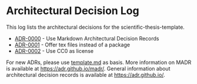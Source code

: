 # Architectural Decision Log

This log lists the architectural decisions for the scientific-thesis-template.

<!-- adrlog -- Regenerate the content by using "adr-log -i". You can install it via "npm install -g adr-log" -->

- [ADR-0000](0000-use-markdown-architectural-decision-records.md) - Use Markdown Architectural Decision Records
- [ADR-0001](0001-offer-tex-files-instead-of-a-package.md) - Offer tex files instead of a package
- [ADR-0002](0002-use-cc0-as-license.md) - Use CC0 as license

<!-- adrlogstop -->

For new ADRs, please use [template.md](template.md) as basis.
More information on MADR is available at <https://adr.github.io/madr/>.
General information about architectural decision records is available at <https://adr.github.io/>.
